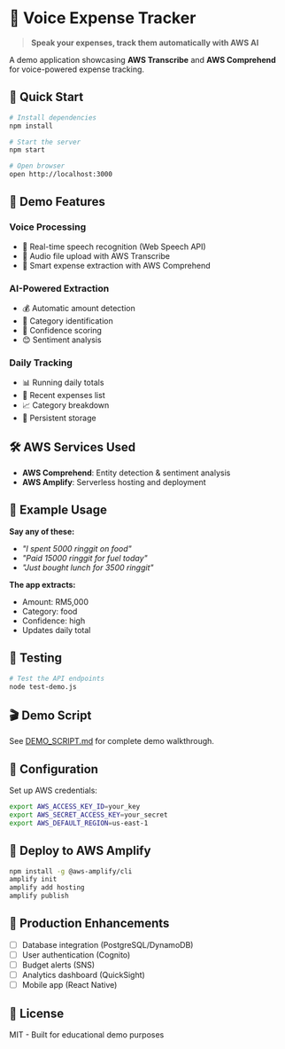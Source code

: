 # 🎤 Voice Expense Tracker

> **Speak your expenses, track them automatically with AWS AI**

A demo application showcasing **AWS Transcribe** and **AWS Comprehend** for voice-powered expense tracking.

## 🚀 Quick Start

```bash
# Install dependencies
npm install

# Start the server
npm start

# Open browser
open http://localhost:3000
```

## 🎯 Demo Features

### **Voice Processing**
- 🎤 Real-time speech recognition (Web Speech API)
- 📁 Audio file upload with AWS Transcribe
- 🧠 Smart expense extraction with AWS Comprehend

### **AI-Powered Extraction**
- 💰 Automatic amount detection
- 📂 Category identification
- 🎯 Confidence scoring
- 😊 Sentiment analysis

### **Daily Tracking**
- 📊 Running daily totals
- 📝 Recent expenses list
- 📈 Category breakdown
- 💾 Persistent storage

## 🛠️ AWS Services Used

- **AWS Comprehend**: Entity detection & sentiment analysis
- **AWS Amplify**: Serverless hosting and deployment

## 📝 Example Usage

**Say any of these:**
- *"I spent 5000 ringgit on food"*
- *"Paid 15000 ringgit for fuel today"*
- *"Just bought lunch for 3500 ringgit"*

**The app extracts:**
- Amount: RM5,000
- Category: food
- Confidence: high
- Updates daily total

## 🧪 Testing

```bash
# Test the API endpoints
node test-demo.js
```

## 🎬 Demo Script

See [DEMO_SCRIPT.md](./DEMO_SCRIPT.md) for complete demo walkthrough.

## 🔧 Configuration

Set up AWS credentials:
```bash
export AWS_ACCESS_KEY_ID=your_key
export AWS_SECRET_ACCESS_KEY=your_secret
export AWS_DEFAULT_REGION=us-east-1
```

## 🚀 Deploy to AWS Amplify

```bash
npm install -g @aws-amplify/cli
amplify init
amplify add hosting
amplify publish
```

## 🚀 Production Enhancements

- [ ] Database integration (PostgreSQL/DynamoDB)
- [ ] User authentication (Cognito)
- [ ] Budget alerts (SNS)
- [ ] Analytics dashboard (QuickSight)
- [ ] Mobile app (React Native)

## 📄 License

MIT - Built for educational demo purposes